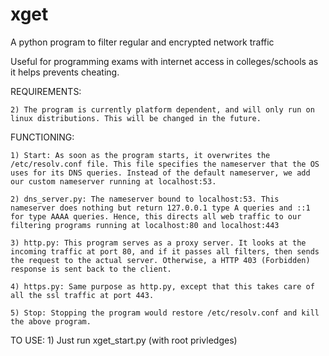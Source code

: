 # xget
A python program to filter regular and encrypted network traffic

Useful for programming exams with internet access in colleges/schools as it helps prevents cheating.

REQUIREMENTS:

	2) The program is currently platform dependent, and will only run on linux distributions. This will be changed in the future.

FUNCTIONING:

	1) Start: As soon as the program starts, it overwrites the /etc/resolv.conf file. This file specifies the nameserver that the OS uses for its DNS queries. Instead of the default nameserver, we add our custom nameserver running at localhost:53.

	2) dns_server.py: The nameserver bound to localhost:53. This nameserver does nothing but return 127.0.0.1 type A queries and ::1 for type AAAA queries. Hence, this directs all web traffic to our filtering programs running at localhost:80 and localhost:443

	3) http.py: This program serves as a proxy server. It looks at the incoming traffic at port 80, and if it passes all filters, then sends the request to the actual server. Otherwise, a HTTP 403 (Forbidden) response is sent back to the client.

	4) https.py: Same purpose as http.py, except that this takes care of all the ssl traffic at port 443.

	5) Stop: Stopping the program would restore /etc/resolv.conf and kill the above program.

TO USE:
	1) Just run xget_start.py (with root privledges)



